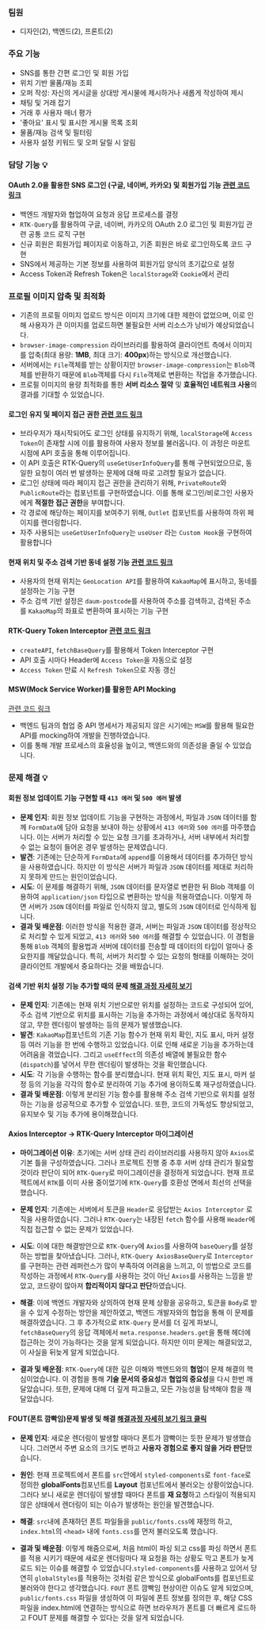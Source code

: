 ### 팀원
- 디자인(2), 백엔드(2), 프론트(2)

### 주요 기능
- SNS를 통한 간편 로그인 및 회원 가입
- 위치 기반 물품/재능 조회
- 오퍼 작성: 자신의 게시글을 상대방 게시물에 제시하거나 새롭게 작성하여 제시
- 채팅 및 거래 잡기
- 거래 후 사용자 매너 평가
- '좋아요' 표시 및 표시한 게시물 목록 조회
- 물품/재능 검색 및 필터링
- 사용자 설정 키워드 및 오퍼 달릴 시 알림

### 담당 기능 💡
#### OAuth 2.0을 활용한 SNS 로그인 (구글, 네이버, 카카오) 및 회원가입 기능 [관련 코드 링크](https://github.com/trade-market/trade-market-FE/blob/dev/src/store/api/authApiSlice.ts)
- 백엔드 개발자와 협업하여 요청과 응답 프로세스를 결정
- ```RTK-Query```를 활용하여 구글, 네이버, 카카오의 OAuth 2.0 로그인 및 회원가입 관련 공통 코드 로직 구현
- 신규 회원은 회원가입 페이지로 이동하고, 기존 회원은 바로 로그인하도록 코드 구현
- SNS에서 제공하는 기본 정보를 사용하여 회원가입 양식의 초기값으로 설정
- Access Token과 Refresh Token은 ```localStorage```와 ```Cookie```에서 관리
### 프로필 이미지 압축 및 최적화
- 기존의 프로필 이미지 업로드 방식은 이미지 크기에 대한 제한이 없었으며, 이로 인해 사용자가 큰 이미지를 업로드하면 불필요한 서버 리소스가 낭비가 예상되었습니다.
- `browser-image-compression` 라이브러리를 활용하여 클라이언트 측에서 이미지를 압축(최대 용량: **1MB**, 최대 크기: **400px**)하는 방식으로 개선했습니다.
- 서버에서는 `File`객체를 받는 상황이지만 `browser-image-compression`는 `Blob`객체를 반환하기 때문에 `Blob`객체를 다시 `File`객체로 변환하는 작업을 추가했습니다.
- 프로필 이미지의 용량 최적화를 통한 **서버 리소스 절약** 및 **효율적인 네트워크 사용**의 결과를 기대할 수 있었습니다.
#### 로그인 유지 및 페이지 접근 권한 [관련 코드 링크](https://github.com/trade-market/trade-market-FE/blob/dev/src/components/PrivateRoute.tsx)
- 브라우저가 재시작되어도 로그인 상태를 유지하기 위해, ```localStorage```에 ```Access Token```이 존재할 시에 이를 활용하여 사용자 정보를 불러옵니다. 이 과정은 마운트 시점에 API 호출을 통해 이루어집니다.
- 이 API 호출은 RTK-Query의 ```useGetUserInfoQuery```를 통해 구현되었으므로, 동일한 요청이 여러 번 발생하는 문제에 대해 따로 고려할 필요가 없습니다.
- 로그인 상태에 따라 페이지 접근 권한을 관리하기 위해, ```PrivateRoute```와 ```PublicRoute```라는 컴포넌트를 구현하였습니다. 이를 통해 로그인/비로그인 사용자에게 **적절한 접근 권한**을 부여합니다.
- 각 경로에 해당하는 페이지를 보여주기 위해, ```Outlet``` 컴포넌트를 사용하여 하위 페이지를 렌더링합니다.
- 자주 사용되는 ```useGetUserInfoQuery```는 ```useUser``` 라는 ```Custom Hook```을 구현하여 활용합니다
#### 현재 위치 및 주소 검색 기반 동네 설정 기능 [관련 코드 링크](https://github.com/trade-market/trade-market-FE/blob/dev/src/components/common/ProfileSetupForm/KakaoMap/KakaoMap.tsx)
- 사용자의 현재 위치는 ```GeoLocation API```를 활용하여 ```KakaoMap```에 표시하고, 동네를 설정하는 기능 구현
- 주소 검색 기반 설정은 ```daum-postcode```를 사용하여 주소를 검색하고, 검색된 주소를 ```KakaoMap```의 좌표로 변환하여 표시하는 기능 구현
#### RTK-Query Token Interceptor [관련 코드 링크](https://github.com/trade-market/trade-market-FE/blob/dev/src/store/api/apiSlice.ts)
- ```createAPI```, ```fetchBaseQuery```를 활용해서 Token Interceptor 구현
- API 호출 시마다 Header에 ```Access Token```을 자동으로 설정
- ```Access Token``` 만료 시 ```Refresh Token```으로 자동 갱신
#### MSW(Mock Service Worker)를 활용한 API Mocking
[관련 코드 링크](https://github.com/trade-market/trade-market-FE/blob/dev/src/mocks/handlers.ts)
- 백엔드 팀과의 협업 중 API 명세서가 제공되지 않은 시기에는 ```MSW```를 활용해 필요한 API를 mocking하여 개발을 진행하였습니다.
- 이를 통해 개발 프로세스의 효율성을 높이고, 백엔드와의 의존성을 줄일 수 있었습니다.

### 문제 해결 💡
#### 회원 정보 업데이트 기능 구현할 때 `413 에러` 및 `500 에러` 발생
- **문제 인지**: 회원 정보 업데이트 기능을 구현하는 과정에서, 파일과 `JSON` 데이터를 함께 `FormData`에 담아 요청을 보내야 하는 상황에서 `413 에러`와 `500 에러`를 마주했습니다. 이는 서버가 처리할 수 있는 요청 크기를 초과하거나, 서버 내부에서 처리할 수 없는 요청이 들어온 경우 발생하는 문제였습니다.
- **발견**: 기존에는 단순하게 `FormData`에 `append`를 이용해서 데이터를 추가하던 방식을 사용하였습니다. 하지만 이 방식은 서버가 파일과 `JSON` 데이터를 제대로 처리하지 못하게 만드는 원인이었습니다.
- **시도**: 이 문제를 해결하기 위해, `JSON` 데이터를 문자열로 변환한 뒤 Blob 객체를 이용하여 `application/json` 타입으로 변환하는 방식을 적용하였습니다. 이렇게 하면 서버가 `JSON` 데이터를 파일로 인식하지 않고, 별도의 `JSON` 데이터로 인식하게 됩니다.
- **결과 및 배운점**:  이러한 방식을 적용한 결과, 서버는 파일과 `JSON` 데이터를 정상적으로 처리할 수 있게 되었고, `413 에러`와 `500 에러`를 해결할 수 있었습니다. 이 경험을 통해 `Blob` 객체의 활용법과 서버에 데이터를 전송할 때 데이터의 타입이 얼마나 중요한지를 깨달았습니다. 특히, 서버가 처리할 수 있는 요청의 형태를 이해하는 것이 클라이언트 개발에서 중요하다는 것을 배웠습니다.
#### 검색 기반 위치 설정 기능 추가할 때의 문제 [해결 과정 자세히 보기](https://dot-amber-1d1.notion.site/b27fd90a02084d8993156a5c6e124397?pvs=4)
- **문제 인지**: 기존에는 현재 위치 기반으로만 위치를 설정하는 코드로 구성되어 있어, 주소 검색 기반으로 위치를 표시하는 기능을 추가하는 과정에서 예상대로 동작하지 않고, 무한 렌더링이 발생하는 등의 문제가 발생했습니다. 
- **발견**: ```KakaoMap```컴포넌트의 기존 기능 함수가 현재 위치 확인, 지도 표시, 마커 설정 등 여러 기능을 한 번에 수행하고 있었습니다. 이로 인해 새로운 기능을 추가하는데 어려움을 겪었습니다.
그리고 ```useEffect```의 의존성 배열에 불필요한 함수(```dispatch```)를 넣어서 무한 렌더링이 발생하는 것을 확인했습니다.
- **시도**: 각 기능을 수행하는 함수를 분리했습니다. 현재 위치 확인, 지도 표시, 마커 설정 등의 기능을 각각의 함수로 분리하여 기능 추가에 용이하도록 재구성하였습니다.
- **결과 및 배운점**: 이렇게 분리된 기능 함수를 활용해 주소 검색 기반으로 위치를 설정하는 기능을 성공적으로 추가할 수 있었습니다. 또한, 코드의 가독성도 향상되었고, 유지보수 및 기능 추가에 용이해졌습니다.

#### Axios Interceptor -> RTK-Query Interceptor 마이그레이션
- **마이그레이션 이유**: 초기에는 서버 상태 관리 라이브러리를 사용하지 않아 ```Axios```로 기본 틀을 구성하였습니다. 그러나 프로젝트 진행 중 추후 서버 상태 관리가 필요할 것이라 판단이 되어 ```RTK-Query```로 마이그레이션을 결정하게 되었습니다. 현재 프로젝트에서 ```RTK```를 이미 사용 중이었기에 ```RTK-Query```를 호환성 면에서 최선의 선택을 했습니다.

- **문제 인지**: 기존에는 서버에서 토큰을 ```Header```로 응답받는 ```Axios Interceptor``` 로직을 사용하였습니다. 그러나 ```RTK-Query```는 내장된 ```fetch``` 함수를 사용해 ```Header```에 직접 접근할 수 없는 문제가 있었습니다.

- **시도**: 이에 대한 해결방안으로 ```RTK-Query```에 ```Axios```를 사용하여 ```baseQuery```를 설정하는 방법을 찾아냈습니다. 그러나, ```RTK-Query AxiosBaseQuery```로 ```Interceptor```를 구현하는 관련 레퍼런스가 많이 부족하여 어려움을 느끼고, 이 방법으로 코드를 작성하는 과정에서 ```RTK-Query```를 사용하는 것이 아닌 ```Axios```를 사용하는 느낌을 받았고, 코드량이 많아져 **합리적이지 않다고 판단**하였습니다. 

- **해결**: 이에 백엔드 개발자와 상의하여 현재 문제 상황을 공유하고, 토큰을 `Body`로 받을 수 있게 수정하는 방안을 제안하였고, 백엔드 개발자와의 협업을 통해 이 문제를 해결하였습니다. 그 후 추가적으로 `RTK-Query` 문서를 더 깊게 파보니, `fetchBaseQuery`의 응답 객체에서 `meta.response.headers.get`을 통해 헤더에 접근하는 것이 가능하다는 것을 알게 되었습니다. 하지만 이미 문제는 해결되었고, 이 사실을 뒤늦게 알게 되었습니다.

- **결과 및 배운점**: `RTK-Query`에 대한 깊은 이해와 백엔드와의 **협업**이 문제 해결의 핵심이었습니다. 이 경험을 통해 **기술 문서의 중요성**과 **협업의 중요성**을 다시 한번 깨달았습니다. 또한, 문제에 대해 더 깊게 파고들고, 모든 가능성을 탐색해야 함을 깨달았습니다.

#### FOUT(폰트 깜빡임)문제 발생 및 해결 [해결과정 자세히 보기 링크 클릭](https://dot-amber-1d1.notion.site/FOUT-6618ab9ac37f408d98bfe275643bb960)
- **문제 인지**: 새로운 렌더링이 발생할 때마다 폰트가 깜빡이는 듯한 문제가 발생했습니다. 그러면서 주변 요소의 크기도 변하고 **사용자 경험으로 좋지 않을 거라 판단**했습니다.

- **원인**: 현재 프로젝트에서 폰트를 ```src```안에서 ```styled-components```로 ```font-face```로 정의한 **globalFonts**컴포넌트를 **Layout** 컴포넌트에서 불러오는 상황이었습니다.
그러다 보니 새로운 렌더링이 발생할 때마다 폰트를 **재 요청**하고 스타일이 적용되지 않은 상태에서 렌더링이 되는 이슈가 발생하는 원인을 발견했습니다.

- **해결**: ```src```내에 존재하던 폰트 파일들을 ```public/fonts.css```에 재정의 하고, ```index.html```의 ```<head>``` 내에 ```fonts.css```를 먼저 불러오도록 했습니다.

- **결과 및 배운점**: 이렇게 해줌으로써, 처음 html이 파싱 되고 css를 파싱 하면서 폰트를 적용 시키기 때문에 새로운 렌더링마다 재 요청을 하는 상황도 막고 폰트가 늦게 로드 되는 이슈를 해결할 수 있었습니다.```styled-components```를 사용하고 있어서 당연히 ```globalStyles```를 적용하는 것처럼 같은 방식으로 globalFonts를 컴포넌트로 불러와야 한다고 생각했습니다.
```FOUT``` 폰트 깜빡임 현상이란 이슈도 알게 되었으며, ```public/fonts.css``` 파일을 생성하여 이 파일에 폰트 정보를 정의한 후, 해당 CSS 파일을 index.html에 연결하는 방식으로 하면 브라우저가 폰트를 더 빠르게 로드하고 FOUT 문제를 해결할 수 있다는 것을 알게 되었습니다.